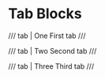 # Tab Blocks

/// tab | One
First tab
///

/// tab | Two
Second tab
///

/// tab | Three
Third tab
///
